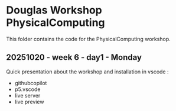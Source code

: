 # Douglas Workshop PhysicalComputing
This folder contains the code for the PhysicalComputing workshop.

## 20251020 - week 6 - day1 - Monday

Quick presentation about the workshop and installation in vscode : 
- githubcopilot
- p5.vscode
- live server
- live preview
